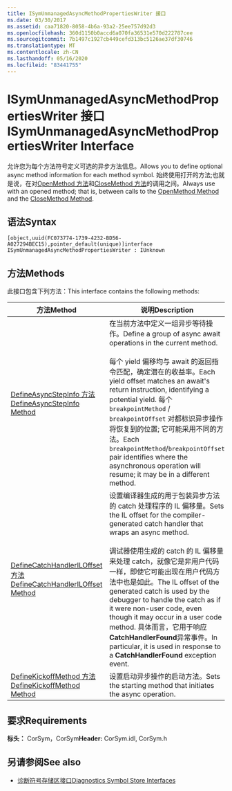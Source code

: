 ```yaml
---
title: ISymUnmanagedAsyncMethodPropertiesWriter 接口
ms.date: 03/30/2017
ms.assetid: caa71820-8058-4b6a-93a2-25ee757d92d3
ms.openlocfilehash: 360d1150b0accd6a070fa36531e570d222787cee
ms.sourcegitcommit: 7b1497c1927cb449cefd313bc5126ae37df30746
ms.translationtype: MT
ms.contentlocale: zh-CN
ms.lasthandoff: 05/16/2020
ms.locfileid: "83441755"
---
```

# <a name="isymunmanagedasyncmethodpropertieswriter-interface"></a><span data-ttu-id="c477c-102">ISymUnmanagedAsyncMethodPropertiesWriter 接口</span><span class="sxs-lookup"><span data-stu-id="c477c-102">ISymUnmanagedAsyncMethodPropertiesWriter Interface</span></span>
<span data-ttu-id="c477c-103">允许您为每个方法符号定义可选的异步方法信息。</span><span class="sxs-lookup"><span data-stu-id="c477c-103">Allows you to define optional async method information for each method symbol.</span></span> <span data-ttu-id="c477c-104">始终使用打开的方法;也就是说，在对[OpenMethod 方法](../../../../docs/framework/unmanaged-api/diagnostics/isymunmanagedwriter-openmethod-method.md)和[CloseMethod 方法](isymunmanagedwriter-closemethod-method.md)的调用之间。</span><span class="sxs-lookup"><span data-stu-id="c477c-104">Always use with an opened method; that is, between calls to the [OpenMethod Method](../../../../docs/framework/unmanaged-api/diagnostics/isymunmanagedwriter-openmethod-method.md) and the [CloseMethod Method](isymunmanagedwriter-closemethod-method.md).</span></span>  
  
## <a name="syntax"></a><span data-ttu-id="c477c-105">语法</span><span class="sxs-lookup"><span data-stu-id="c477c-105">Syntax</span></span>  
  
```idl  
[object,uuid(FC073774-1739-4232-BD56-A027294BEC15),pointer_default(unique)]interface ISymUnmanagedAsyncMethodPropertiesWriter : IUnknown  
```  
  
## <a name="methods"></a><span data-ttu-id="c477c-106">方法</span><span class="sxs-lookup"><span data-stu-id="c477c-106">Methods</span></span>  
 <span data-ttu-id="c477c-107">此接口包含下列方法：</span><span class="sxs-lookup"><span data-stu-id="c477c-107">This interface contains the following methods:</span></span>  
  
|<span data-ttu-id="c477c-108">方法</span><span class="sxs-lookup"><span data-stu-id="c477c-108">Method</span></span>|<span data-ttu-id="c477c-109">说明</span><span class="sxs-lookup"><span data-stu-id="c477c-109">Description</span></span>|  
|------------|-----------------|  
|[<span data-ttu-id="c477c-110">DefineAsyncStepInfo 方法</span><span class="sxs-lookup"><span data-stu-id="c477c-110">DefineAsyncStepInfo Method</span></span>](isymunmanagedasyncmethodpropertieswriter-defineasyncstepinfo-method.md)|<span data-ttu-id="c477c-111">在当前方法中定义一组异步等待操作。</span><span class="sxs-lookup"><span data-stu-id="c477c-111">Define a group of async await operations in the current method.</span></span><br /><br /> <span data-ttu-id="c477c-112">每个 yield 偏移均与 await 的返回指令匹配，确定潜在的收益率。</span><span class="sxs-lookup"><span data-stu-id="c477c-112">Each yield offset matches an await's return instruction, identifying a potential yield.</span></span> <span data-ttu-id="c477c-113">每个 `breakpointMethod` / `breakpointOffset` 对都标识异步操作将恢复到的位置; 它可能采用不同的方法。</span><span class="sxs-lookup"><span data-stu-id="c477c-113">Each `breakpointMethod`/`breakpointOffset` pair identifies where the asynchronous operation will resume; it may be in a different method.</span></span>|  
|[<span data-ttu-id="c477c-114">DefineCatchHandlerILOffset 方法</span><span class="sxs-lookup"><span data-stu-id="c477c-114">DefineCatchHandlerILOffset Method</span></span>](isymunmanagedasyncmethodpropertieswriter-definecatchhandleriloffset-method.md)|<span data-ttu-id="c477c-115">设置编译器生成的用于包装异步方法的 catch 处理程序的 IL 偏移量。</span><span class="sxs-lookup"><span data-stu-id="c477c-115">Sets the IL offset for the compiler-generated catch handler that wraps an async method.</span></span><br /><br /> <span data-ttu-id="c477c-116">调试器使用生成的 catch 的 IL 偏移量来处理 catch，就像它是非用户代码一样，即使它可能出现在用户代码方法中也是如此。</span><span class="sxs-lookup"><span data-stu-id="c477c-116">The IL offset of the generated catch is used by the debugger to handle the catch as if it were non-user code, even though it may occur in a user code method.</span></span> <span data-ttu-id="c477c-117">具体而言，它用于响应**CatchHandlerFound**异常事件。</span><span class="sxs-lookup"><span data-stu-id="c477c-117">In particular, it is used in response to a **CatchHandlerFound** exception event.</span></span>|  
|[<span data-ttu-id="c477c-118">DefineKickoffMethod 方法</span><span class="sxs-lookup"><span data-stu-id="c477c-118">DefineKickoffMethod Method</span></span>](isymunmanagedasyncmethodpropertieswriter-definekickoffmethod-method.md)|<span data-ttu-id="c477c-119">设置启动异步操作的启动方法。</span><span class="sxs-lookup"><span data-stu-id="c477c-119">Sets the starting method that initiates the async operation.</span></span>|  
  
## <a name="requirements"></a><span data-ttu-id="c477c-120">要求</span><span class="sxs-lookup"><span data-stu-id="c477c-120">Requirements</span></span>  
 <span data-ttu-id="c477c-121">**标头：** CorSym，CorSym</span><span class="sxs-lookup"><span data-stu-id="c477c-121">**Header:** CorSym.idl, CorSym.h</span></span>  
  
## <a name="see-also"></a><span data-ttu-id="c477c-122">另请参阅</span><span class="sxs-lookup"><span data-stu-id="c477c-122">See also</span></span>

- [<span data-ttu-id="c477c-123">诊断符号存储区接口</span><span class="sxs-lookup"><span data-stu-id="c477c-123">Diagnostics Symbol Store Interfaces</span></span>](diagnostics-symbol-store-interfaces.md)
